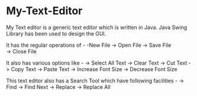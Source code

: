 # My-Text-Editor

My Text editor is a generic text editor which is written in Java.
Java Swing Library has been used to design the GUI.

It has the regular operations of -
      -New File 
      -> Open File 
      -> Save File  
      -> Close File
      
It also has various options like - 
      -> Select All Text
      -> Clear Text
      -> Cut Text 
      -> Copy Text
      -> Paste Text
      -> Increase Font Size
      -> Decrease Font Size
      
This text editor also has a Search Tool which have following facilities - 
      -> Find
      -> Find Next
      -> Replace
      -> Replace All
      
                                    
